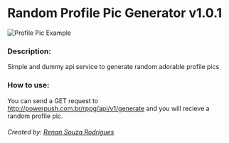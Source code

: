 # Random Profile Pic Generator v1.0.1

![Profile Pic Example](https://im2.ezgif.com/tmp/ezgif-2-13b58c2864a3.gif)

### Description:

Simple and dummy api service to generate random adorable profile pics

### How to use:

You can send a GET request to http://powerpush.com.br/rppg/api/v1/generate and you will recieve a random profile pic.


###### Created by: [Renan Souza Rodrigues](https://www.linkedin.com/in/renan-souza-rodrigues-51193981/)